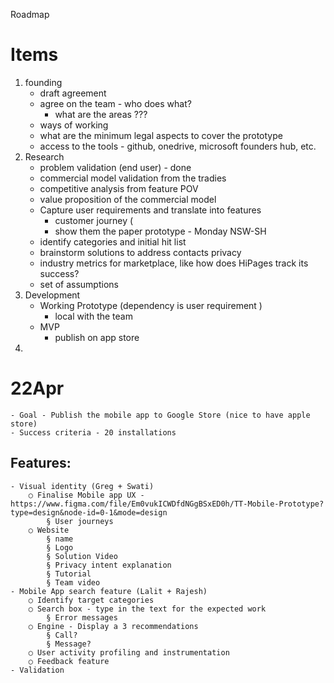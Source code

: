 Roadmap

# Items
1. founding
   - draft agreement
   - agree on the team - who does what?
     - what are the areas ???
   - ways of working
   - what are the minimum legal aspects to cover the prototype
   - access to the tools - github, onedrive, microsoft founders hub, etc.
2. Research
   - problem validation (end user) - done
   - commercial model validation from the tradies
   - competitive analysis from feature POV
   - value proposition of the commercial model 
   - Capture user requirements and translate into features
     - customer journey (
     - show them the paper prototype - Monday NSW-SH
   - identify categories and initial hit list
   - brainstorm solutions to address contacts privacy
   - industry metrics for marketplace, like how does HiPages track its success?
   - set of assumptions 
3. Development
   - Working Prototype (dependency is user requirement )
     - local with the team
   - MVP
     - publish on app store
4.  

# 22Apr
	- Goal - Publish the mobile app to Google Store (nice to have apple store)
	- Success criteria - 20 installations

## Features:
	- Visual identity (Greg + Swati)
		○ Finalise Mobile app UX - https://www.figma.com/file/Em0vukICWDfdNGgBSxED0h/TT-Mobile-Prototype?type=design&node-id=0-1&mode=design
			§ User journeys
		○ Website
			§ name
			§ Logo
			§ Solution Video 
			§ Privacy intent explanation
			§ Tutorial
			§ Team video
	- Mobile App search feature (Lalit + Rajesh)
		○ Identify target categories
		○ Search box - type in the text for the expected work
			§ Error messages
		○ Engine - Display a 3 recommendations
			§ Call?
			§ Message?
		○ User activity profiling and instrumentation
		○ Feedback feature
	- Validation

